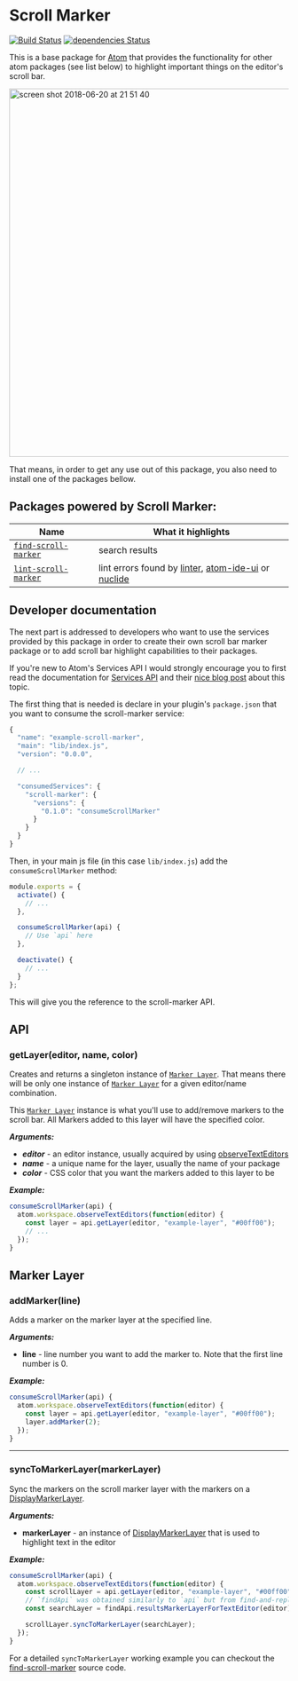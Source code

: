 # Scroll Marker

[![Build Status](https://travis-ci.org/surdu/scroll-marker.svg?branch=master)](https://travis-ci.org/surdu/scroll-marker)
[![dependencies Status](https://david-dm.org/surdu/scroll-marker/status.svg)](https://david-dm.org/surdu/scroll-marker)

This is a base package for [Atom](https://atom.io/) that provides the functionality for other atom packages (see list below) to highlight important things on the editor's scroll bar.

<img width="664" alt="screen shot 2018-06-20 at 21 51 40" src="https://user-images.githubusercontent.com/11520795/41678646-40497f28-74d4-11e8-8625-d043f96e9bb8.png">

That means, in order to get any use out of this package, you also need to install one of the packages bellow.

## Packages powered by Scroll Marker:

Name | What it highlights
-----|------------------
 [`find-scroll-marker`](https://atom.io/packages/find-scroll-marker) | search results
 [`lint-scroll-marker`](https://atom.io/packages/lint-scroll-marker) | lint errors found by [linter](https://atom.io/packages/linter), [atom-ide-ui](https://atom.io/packages/atom-ide-ui) or [nuclide](https://atom.io/packages/nuclide)

## Developer documentation

The next part is addressed to developers who want to use the services provided by this package in order to create their own scroll bar marker package or to add scroll bar highlight capabilities to their packages.

If you're new to Atom's Services API I would strongly encourage you to first read the documentation for [Services API](https://flight-manual.atom.io/behind-atom/sections/interacting-with-other-packages-via-services/) and their [nice blog post](http://blog.atom.io/2015/03/25/new-services-API.html) about this topic.

The first thing that is needed is declare in your plugin's `package.json` that you want to consume the scroll-marker service:

```js
{
  "name": "example-scroll-marker",
  "main": "lib/index.js",
  "version": "0.0.0",

  // ...

  "consumedServices": {
    "scroll-marker": {
      "versions": {
        "0.1.0": "consumeScrollMarker"
      }
    }
  }
}
```

Then, in your main js file (in this case `lib/index.js`) add the `consumeScrollMarker` method:

```js
module.exports = {
  activate() {
    // ...
  },

  consumeScrollMarker(api) {
    // Use `api` here
  },

  deactivate() {
    // ...
  }
};
```

This will give you the reference to the scroll-marker API.

## API

### getLayer(editor, name, color)

Creates and returns a singleton instance of [`Marker Layer`](#marker-layer). That means there will be only one instance of [`Marker Layer`](#marker-layer) for a given editor/name combination.

This [`Marker Layer`](#marker-layer) instance is what you'll use to add/remove markers to the scroll bar. All Markers added to this layer will have the specified color.

**_Arguments:_**
 - **_editor_** - an editor instance, usually acquired by using [observeTextEditors](https://atom.io/docs/api/v1.28.0/Workspace#instance-observeTextEditors)
 - **_name_** - a unique name for the layer, usually the name of your package
 - **_color_** - CSS color that you want the markers added to this layer to be

**_Example:_**
```js
consumeScrollMarker(api) {
  atom.workspace.observeTextEditors(function(editor) {
    const layer = api.getLayer(editor, "example-layer", "#00ff00");
    // ...
  });
}
```

## Marker Layer

### addMarker(line)

Adds a marker on the marker layer at the specified line.


**_Arguments:_**
 - **line** - line number you want to add the marker to. Note that the first line number is 0.

**_Example:_**
```js
consumeScrollMarker(api) {
  atom.workspace.observeTextEditors(function(editor) {
    const layer = api.getLayer(editor, "example-layer", "#00ff00");
    layer.addMarker(2);
  });
}
```

---

### syncToMarkerLayer(markerLayer)

Sync the markers on the scroll marker layer with the markers on a [DisplayMarkerLayer](https://atom.io/docs/api/v1.9.5/DisplayMarkerLayer).

**_Arguments:_**
 - **markerLayer** - an instance of [DisplayMarkerLayer](https://atom.io/docs/api/v1.9.5/DisplayMarkerLayer) that is used to highlight text in the editor

**_Example:_**
```js
consumeScrollMarker(api) {
  atom.workspace.observeTextEditors(function(editor) {
    const scrollLayer = api.getLayer(editor, "example-layer", "#00ff00");
    // `findApi` was obtained similarly to `api` but from find-and-replace package
    const searchLayer = findApi.resultsMarkerLayerForTextEditor(editor);

    scrollLayer.syncToMarkerLayer(searchLayer);
  });
}
```

For a detailed `syncToMarkerLayer` working example you can checkout the [find-scroll-marker](https://github.com/surdu/find-scroll-marker) source code.
